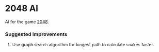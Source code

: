 # 2048 AI

AI for the game [2048](https://github.com/gabrielecirulli/2048).

### Suggested Improvements

1. Use graph search algorithm for longest path to calculate snakes faster.
